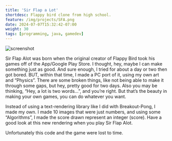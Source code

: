 ```yaml
---
title: 'Sir Flap a Lot'
shortdesc: Flappy bird clone from high school.
feature: /img/projects/SFA.png
date: 2024-07-07T15:32:42-07:00
weight: 30
tags: [programming, java, gamedev]
---
```


![screenshot](/img/projects/SFA.png)

Sir Flap Alot was born when the original creator of Flappy Bird took his games off of the App/Google Play Store. I thought, hey, maybe I can make something just as good. And sure enough, I tried for about a day or two then got bored. BUT, within that time, I made a PC port of it, using my own art and “Physics”. There are some broken things, like not being able to make it through some gaps, but hey, pretty good for two days. Also you may be thinking, “Hey, a lot is two words…”, and you’re right. But that’s the beauty in making your own games, you can do whatever you want.

Instead of using a text-rendering library like I did with Breakout-Pong, I made my own. I made 10 images that were just numbers, and using some “Algorithms”, I made the score drawn represent an integer (score). Have a good look at this new rendering when you play Sir Flap Alot. 

Unfortunately this code and the game were lost to time. 